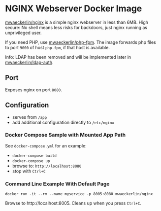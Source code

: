 # NGINX Webserver Docker Image

[mwaeckerlin/nginx] is a simple nginx webserver in less than 6MB. High secure: No shell means less risks for backdoors, just nginx running as unprivileged user.

If you need PHP, use [mwaeckerlin/php-fpm]. The image forwards php files to port `9000` of host `php-fpm`, if that host is available.

Info: LDAP has been removed and will be implemented later in [mwaeckerlin/ldap-auth].

## Port

Exposes nginx on port `8080`.

## Configuration

- serves from `/app`
- add additional configuration directly to `/etc/nginx`

### Docker Compose Sample with Mounted App Path

See `docker-compose.yml` for an example:

- `docker-compose build`
- `docker-compose up`
- browse to: `http://localhost:8080`
- stop with `Ctrl+C`

### Command Line Example With Default Page

    docker run -it --rm --name myservice -p 8005:8080 mwaeckerlin/nginx

Browse to http://localhost:8005. Cleans up when you press `Ctrl+C`.

[mwaeckerlin/nginx]: https://hub.docker.com/r/mwaeckerlin/nginx "get the image from docker hub"
[mwaeckerlin/php-fpm]: https://hub.docker.com/r/mwaeckerlin/php-fpm "get the image from docker hub"
[mwaeckerlin/ldap-auth]: https://hub.docker.com/r/mwaeckerlin/ldap-auth "get the image from docker hub"

